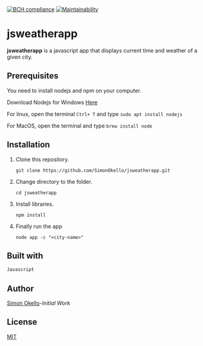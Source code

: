 [![BCH compliance](https://bettercodehub.com/edge/badge/SimonOkello/jsweatherapp?branch=master)](https://bettercodehub.com/)
[![Maintainability](https://api.codeclimate.com/v1/badges/2d2df245b1b68b169f87/maintainability)](https://codeclimate.com/github/SimonOkello/jsweatherapp/maintainability)

# jsweatherapp

**jsweatherapp** is a javascript app that displays current time and weather of a given city.

## Prerequisites

You need to install nodejs and npm on your computer.

Download Nodejs for Windows [Here](https://nodejs.org/en/#home-downloadhead)

For linux, open the terminal `Ctrl+ T` and type `sudo apt install nodejs`

For MacOS, open the terminal and type `brew install node`



## Installation

1. Clone this repository.

   `git clone https://github.com/SimonOkello/jsweatherapp.git`

2. Change directory to the folder.

   `cd jsweatherapp`

3. Install libraries.

   `npm install`

4. Finally run the app
   
   `node app -c "<city-name>"`


## Built with

```python
Javascript
```
## Author
[Simon Okello](https://github.com/SimonOkello)-*Initial Work*

## License
[MIT](https://choosealicense.com/licenses/mit/)